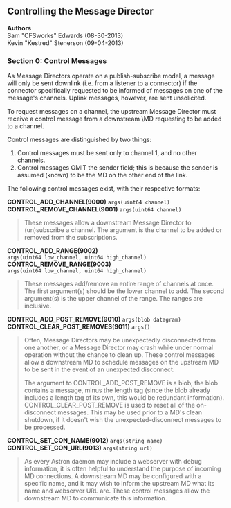 Controlling the Message Director
-------------------------------------
**Authors**  
Sam "CFSworks" Edwards (08-30-2013)  
Kevin "Kestred" Stenerson (09-04-2013)


### Section 0: Control Messages ###

As Message Directors operate on a publish-subscribe model, a message will only
be sent downlink (i.e. from a listener to a connector) if the connector
specifically requested to be informed of messages on one of the message's
channels. Uplink messages, however, are sent unsolicited.

To request messages on a channel, the upstream Message Director must receive a
control message from a downstream \MD requesting to be added to a channel.

Control messages are distinguished by two things:

1. Control messages must be sent only to channel 1, and no other channels.
2. Control messages OMIT the sender field; this is because the sender is
   assumed (known) to be the MD on the other end of the link.

The following control messages exist, with their respective formats:

**CONTROL_ADD_CHANNEL(9000)** `args(uint64 channel)`  
**CONTROL_REMOVE_CHANNEL(9001)** `args(uint64 channel)`  
> These messages allow a downstream Message Director to (un)subscribe a channel.
> The argument is the channel to be added or removed from the subscriptions.


**CONTROL_ADD_RANGE(9002)**  
`args(uint64 low_channel, uint64 high_channel)`  
**CONTROL_REMOVE_RANGE(9003)**  
`args(uint64 low_channel, uint64 high_channel)`  
> These messages add/remove an entire range of channels at once. The first
> argument(s) should be the lower channel to add. The second argument(s) is the
> upper channel of the range. The ranges are inclusive.


**CONTROL_ADD_POST_REMOVE(9010)** `args(blob datagram)`  
**CONTROL_CLEAR_POST_REMOVES(9011)** `args()`  
> Often, Message Directors may be unexpectedly disconnected from one another, or
> a Message Director may crash while under normal operation without the chance
> to clean up. These control messages allow a downstream MD to schedule messages
> on the upstream MD to be sent in the event of an unexpected disconnect.
>
> The argument to CONTROL_ADD_POST_REMOVE is a blob; the blob contains a
> message, minus the length tag (since the blob already includes a length tag
> of its own, this would be redundant information).
> CONTROL_CLEAR_POST_REMOVE is used to reset all of the on-disconnect messages.
> This may be used prior to a MD's clean shutdown, if it doesn't wish the
> unexpected-disconnect messages to be processed.


**CONTROL_SET_CON_NAME(9012)** `args(string name)`  
**CONTROL_SET_CON_URL(9013)** `args(string url)`  
> As every Astron daemon may include a webserver with debug information, it is
> often helpful to understand the purpose of incoming MD connections. A
> downstream MD may be configured with a specific name, and it may wish to
> inform the upstream MD what its name and webserver URL are. These control
> messages allow the downstream MD to communicate this information.

